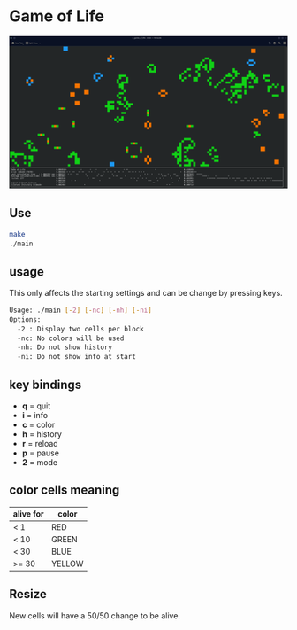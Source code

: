 # Game of Life

![GameOfLife](/images/gol.png)

## Use

```bash
make
./main
```

## usage

This only affects the starting settings and can be change by pressing keys.

```bash
Usage: ./main [-2] [-nc] [-nh] [-ni]
Options:
  -2 : Display two cells per block
  -nc: No colors will be used
  -nh: Do not show history
  -ni: Do not show info at start
```

## key bindings

- **q** = quit
- **i** = info
- **c** = color
- **h** = history
- **r** = reload
- **p** = pause
- **2** = mode

## color cells meaning

| alive for | color |
| --- | --- |
| < 1 | RED |
| < 10 | GREEN |
| < 30 | BLUE |
| >= 30 | YELLOW |

## Resize

New cells will have a 50/50 change to be alive.
